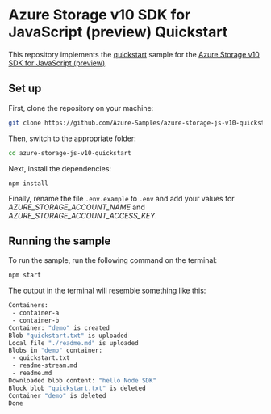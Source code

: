 
# Azure Storage v10 SDK for JavaScript (preview) Quickstart

This repository implements the [quickstart](http://docs.microsoft.com/azure/storage/blobs/storage-quickstart-blobs-nodejs-v10) sample for the [Azure Storage v10 SDK for JavaScript (preview)](https://github.com/Azure/azure-storage-js).

## Set up
First, clone the repository on your machine:

```bash
git clone https://github.com/Azure-Samples/azure-storage-js-v10-quickstart.git
```

Then, switch to the appropriate folder:

```bash
cd azure-storage-js-v10-quickstart
```

Next, install the dependencies:

    npm install

Finally, rename the file `.env.example` to `.env` and add your values for *AZURE_STORAGE_ACCOUNT_NAME* and *AZURE_STORAGE_ACCOUNT_ACCESS_KEY*.


## Running the sample

To run the sample, run the following command on the terminal:

```bash
npm start
```

The output in the terminal will resemble something like this:

```bash
Containers:
 - container-a
 - container-b
Container: "demo" is created
Blob "quickstart.txt" is uploaded
Local file "./readme.md" is uploaded
Blobs in "demo" container:
 - quickstart.txt
 - readme-stream.md
 - readme.md
Downloaded blob content: "hello Node SDK"
Block blob "quickstart.txt" is deleted
Container "demo" is deleted
Done
```

